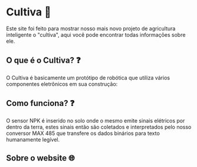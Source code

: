 # Cultiva 🌱

Este site foi feito para mostrar nosso mais novo projeto de agricultura inteligente o "cultiva", aqui você pode encontrar todas informações sobre ele.




## O que é o Cultiva? ❓
O Cultiva é basicamente um protótipo de robótica que utiliza vários componentes eletrônicos em sua construção:

## Como funciona? ❓
O sensor NPK é inserido no solo onde o mesmo emite sinais elétricos por dentro da terra, estes sinais então são coletados e interpretados pelo nosso conversor MAX 485 que transfere os dados binários para texto humanamente legível.
## Sobre o website 🌐
